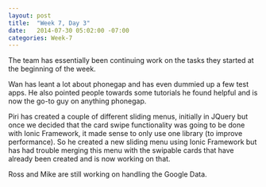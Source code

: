 ```yaml
---
layout: post
title:  "Week 7, Day 3"
date:   2014-07-30 05:02:00 -07:00
categories: Week-7
---
```


The team has essentially been continuing work on the tasks they started at the beginning of the week.

Wan has leant a lot about phonegap and has even dummied up a few test apps. He also pointed people towards some tutorials he found helpful and is now the go-to guy on anything phonegap.

Piri has created a couple of different sliding menus, initially in JQuery but once we decided that the card swipe functionality was going to be done with Ionic Framework, it made sense to only use one library (to improve performance). So he created a new sliding menu using Ionic Framework but has had trouble merging this menu with the swipable cards that have already been created and is now working on that.

Ross and Mike are still working on handling the Google Data. 